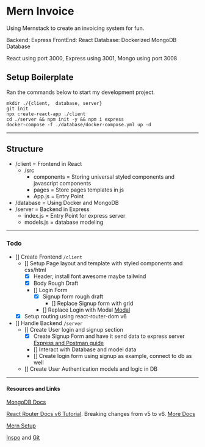 # Mern Invoice 
Using Mernstack to create an invoicing system for fun. 

Backend: Express
FrontEnd: React
Database: Dockerized MongoDB Database

React using port 3000, Express using 3001, Mongo using port 3008

## Setup Boilerplate 
Ran the commands below to start my development project. 

```
mkdir ./{client,  database, server}
git init
npx create-react-app ./client
cd ./server && npm init -y && npm i express
docker-compose -f ./database/docker-compose.yml up -d
```

---

## Structure
* /client = Frontend in React
    * /src
        * components = Storing universal styled components and javascript components
        * pages = Store pages templates in js
        * App.js = Entry Point
* /database = Using Docker and MongoDB
* /server  = Backend in Express
    * index.js = Entry Point for express server
    * models.js = database modeling 

---
### Todo
* [] Create Frontend ```/client```
    * [] Setup Page layout and template with styled components and css/html
        * [x] Header, install font awesome maybe tailwind
        * [x] Body Rough Draft
        * [] Login Form
            * [x] Signup form rough draft
                * [] Replace Signup form with grid
            * [] Replace Login with Modal [Modal](https://www.w3schools.com/howto/howto_css_login_form.asp)
    * [x] Setup routing using react-router-dom v6
* [] Handle Backend ```/server```
    * [] Create User login and signup section
        * [x] Create Signup Form and have it send data to express server [Express and Postman guide](https://iq.opengenus.org/routing-with-express-and-postman/)
        * [] Interact with Database and model data
        * [] Create login form using signup as example, connect to db as well
    * [] Create User Authentication models and logic in DB



---

#### Resources and Links

[MongoDB Docs](https://www.mongodb.com/languages/express-mongodb-rest-api-tutorial)

[React Router Docs v6 Tutorial](https://github.com/remix-run/react-router/blob/main/docs/getting-started/tutorial.md). Breaking changes from v5 to v6. [More Docs](https://reactrouter.com/docs/en/v6/upgrading/v5)

[Mern Setup](https://niruhan.medium.com/creating-a-simple-mern-fullstack-application-2cbcfbdf3940)

[Inspo](https://dev.to/panshak/i-created-a-full-stack-invoicing-application-using-the-mern-stack-27mp) and [Git](https://github.com/Panshak/arcinvoice)